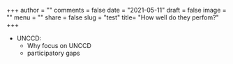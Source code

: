 +++
author = ""
comments = false
date = "2021-05-11"
draft = false
image = ""
menu = ""
share = false
slug = "test"
title= "How well do they perfom?"
+++


- UNCCD: 
	- Why focus on UNCCD
	- participatory gaps



